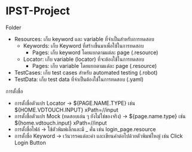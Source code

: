 # IPST-Project

Folder
  - Resources: เก็บ keyword และ variable ที่จำเป็นสำหรับการทดสอบ
    - Keywords: เก็บ Keyword ที่สร้างขึ้นมาเพื่อใช้ในการทดสอบ
      - Pages: เก็บ keyword โดยแยกตามแต่ละ page (.resource)
    - Locator: เก็บ variable (locator) ที่จะต้องใช้ในการทดสอบ
      - Pages: เก็บ variable โดยแยกตามแต่ละ page (.resource)
  - TestCases: เก็บ test cases สำหรับ automated testing (.robot)
  - TestData: เก็บ test data ที่จำเป็นต้องใช่ในการทดสอบ (.yaml)

การตั้งชื่อ
- การตั้งชื่อตัวแปร Locator -> ${PAGE.NAME.TYPE} เช่น ${HOME.VDTOUCH.INPUT}    xPath=//input
- การตั้งชื่อตัวแปร Mock (ทดสอบเล่น ๆ ยังไม่ใช่ของจริง) -> ${page.name.type} เช่น ${home.vdtouch.input}    xPath=//input
- การตั้งชื่อไฟล์ -> ใช้ตัวพิมพ์เล็กและมี _ คั่น เช่น login_page.resource
- การตั้งชื่อ Keyword -> เว้นวรรคแต่ละคำ และเขียนคำต่อไปด้วยตัวพิมพ์ใหญ่ เช่น Click Login Button
